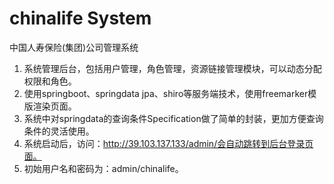 # chinalife System
中国人寿保险(集团)公司管理系统
1. 系统管理后台，包括用户管理，角色管理，资源链接管理模块，可以动态分配权限和角色。
2. 使用springboot、springdata jpa、shiro等服务端技术，使用freemarker模版渲染页面。
3. 系统中对springdata的查询条件Specification做了简单的封装，更加方便查询条件的灵活使用。
4. 系统启动后，访问：http://39.103.137.133/admin/会自动跳转到后台登录页面。
5. 初始用户名和密码为：admin/chinalife。
